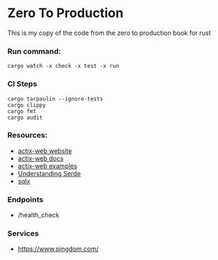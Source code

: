 # Zero To Production

This is my copy of the code from the zero to production book for rust


### Run command:

```shell
cargo watch -x check -x test -x run
```

### CI Steps
```shell
cargo tarpaulin --ignore-tests
cargo clippy
cargo fmt
cargo audit
```

### Resources:

- [actix-web website](https://actix.rs/)
- [actix-web docs](https://docs.rs/actix-web/4.0.1/actix_web/index.html)
- [actix-web examples](https://github.com/actix/examples)
- [Understanding Serde](https://www.joshmcguigan.com/blog/understanding-serde/)
- [sqlx](https://docs.rs/sqlx/)

### Endpoints

- /health_check


### Services

- https://www.pingdom.com/